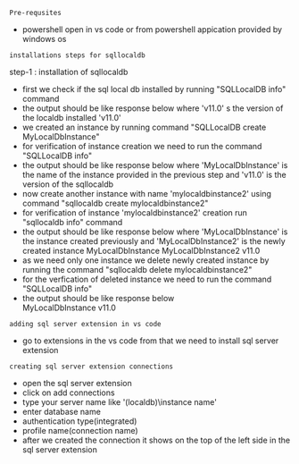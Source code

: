 ```
Pre-requsites
```
- powershell open in vs code or from powershell appication provided by windows os 
```
installations steps for sqllocaldb
```
step-1 : installation of sqllocaldb
- first we check if the sql local db installed by running "SQLLocalDB info" command
- the output should be like response below where 'v11.0' s the version of the localdb installed 
  'v11.0'
- we created an instance by running command "SQLLocalDB create MyLocalDbInstance"
- for verification of instance creation we need to run the command "SQLLocalDB info"
- the output should be like response below where 'MyLocalDbInstance' is the name of the instance provided in the previous step and 'v11.0' is the version of the sqllocaldb
- now create another instance with name 'mylocaldbinstance2' using command "sqllocaldb create mylocaldbinstance2"
- for verification of instance 'mylocaldbinstance2' creation run "sqllocaldb info" command 
- the output should be like response below where 'MyLocalDbInstance' is the instance created previously and 'MyLocalDbInstance2' is the newly created instance 
MyLocalDbInstance
MyLocalDbInstance2
v11.0
- as we need only one instance we delete newly created instance by running the command "sqllocaldb delete mylocaldbinstance2"
- for the verfication of deleted instance we need to run the command "SQLLocalDB info" 
- the output should be like response below  
MyLocalDbInstance
v11.0
```
adding sql server extension in vs code
```
- go to extensions in the vs code from that we need to install sql server extension
```
creating sql server extension connections
```
- open the sql server extension
- click on add connections
 - type your server name like '(localdb)\instance name'
 - enter database name
 - authentication type(integrated)
 - profile name(connection name)
- after we created the connection it shows on the top of the left side in the sql server extension
